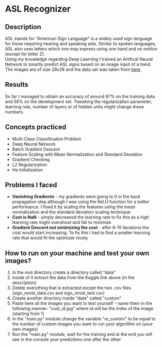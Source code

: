 <h1>ASL Recognizer</h1>
<h2>Description</h2>
<p>
  ASL stands for "American Sign Language" is a widely used sign language for those requiring hearing and speaking aids. Similar to spoken languages, ASL also uses letters which one may express using one hand and no motion (except for letter Z).
  <br>
  Using my knowledge regarding Deep Learning I trained an Artifical Neural Network to smartly predict ASL signs based on an image input of a hand. The images are of size 28x28 and the data set was taken from <a href="https://www.kaggle.com/datamunge/sign-language-mnist">here</a>.
</p>
<h2>Results</h2>
<p>
  So far I managed to obtain an accuracy of around 67% on the training data and 56% on the development set. Tweaking the 
  regularization parameter, learning rate, number of layers or of hidden units might change these numbers.
</p>
<h2>Concepts practiced</h2>
<ul>
  <li>Multi-Class Classification Problem</li>
  <li>Deep Neural Network</li>
  <li>Batch Gradient Descent</li>
  <li>Feature Scaling with Mean Normalization and Standard Deviation</li>
  <li>Gradient Checking</li>
  <li>L2 Regularization</li>
  <li>He Initialization</li>
</ul>

<h2>Problems I faced</h2>
<ul>
    <li><strong>Vanishing Gradients</strong> - my gradients were going to 0 in the back propagation step although I was using
        the ReLU function for a better performance. I fixed it by scaling the features using the mean normalization and 
        the standard deviation scaling technique
    </li>
    <li><strong>Cost is NaN</strong> - simply decreased the learning rate to fix this as a high learning rate might 
        overshoot and fail to minimize
    </li>
    <li><strong>Gradient Descent not minimizing the cost</strong> - after 8-10 iterations the cost would start increasing.
    To fix this I had to find a smaller learning rate that would fit the optimizer nicely</li>
</ul>

<h2>How to run on your machine and test your own images?</h2>
<ol>
    <li>In the root directory create a directory called "data"</li>
    <li>Inside of it extract the data from the Kaggle link above (in the description)</li>
    <li>Delete everything that is extracted except the two .csv files (sign_mnist_data.csv and sign_mnist_test.csv)</li>
    <li>Create another directory inside "data" called "custom"</li>
    <li>Paste here all the images you want to test yourself - name them in the following manner: "cust_id.jpg" where id 
    will be the index of the image (starting from 1)</li>
    <li>In the "main.py" module change the variable "m_custom" to be equal to the number of custom images you want to 
    run your algorithm on (your own images)</li>
    <li>Run the "main.py" module, wait for the training and at the end you will see in the console your predictions one 
    after the other</li>
</ol>